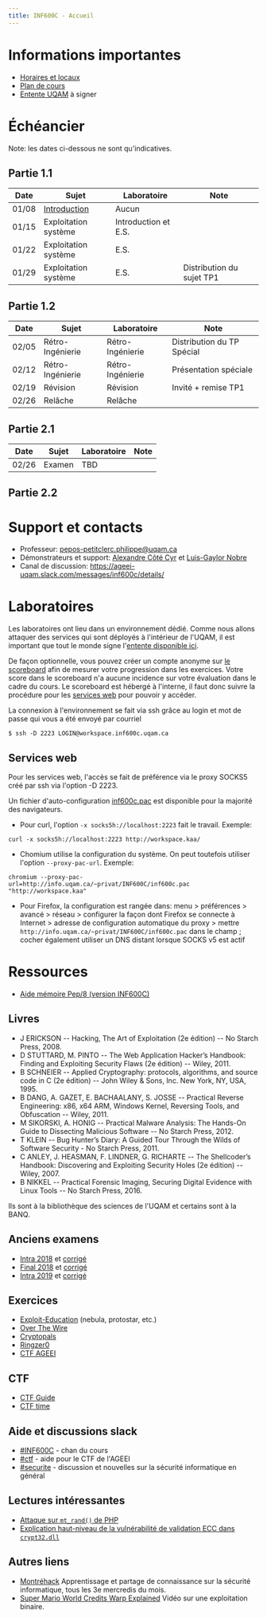```yaml
---
title: INF600C - Accueil
---
```


# Informations importantes

* [Horaires et locaux](http://www.etudier.uqam.ca/cours?sigle=INF600C#Horaire)
* [Plan de cours](http://syllabus.uqam.ca/files/1546976573_2019_Hiver_INF600C.html)
* [Entente UQAM](https://info.uqam.ca/~privat/INF600C/EntenteUQAM.pdf) à signer

# Échéancier

Note: les dates ci-dessous ne sont qu'indicatives.

## Partie 1.1

| Date | Sujet | Laboratoire | Note |
| --- | --- | --- | --- |
| 01/08 | [Introduction](pres/01-intro.pdf) | Aucun | |
| 01/15 | Exploitation système | Introduction et E.S. | |
| 01/22 | Exploitation système | E.S. | |
| 01/29 | Exploitation système | E.S. | Distribution du sujet TP1 |

## Partie 1.2

| Date | Sujet | Laboratoire | Note |
| --- | --- | --- | --- |
| 02/05 | Rétro-Ingénierie | Rétro-Ingénierie | Distribution du TP Spécial |
| 02/12 | Rétro-Ingénierie | Rétro-Ingénierie | Présentation spéciale |
| 02/19 | Révision | Révision | Invité + remise TP1 |
| 02/26 | Relâche | Relâche | |

## Partie 2.1

| Date | Sujet | Laboratoire | Note |
| --- | --- | --- | --- |
| 02/26 | Examen | TBD | |

## Partie 2.2

# Support et contacts

* Professeur: <pepos-petitclerc.philippe@uqam.ca>
* Démonstrateurs et support: [Alexandre Côté Cyr](https://ageei-uqam.slack.com/messages/@barberousse) et [Luis-Gaylor Nobre](https://ageei-uqam.slack.com/messages/@lgnobre)
* Canal de discussion: <https://ageei-uqam.slack.com/messages/inf600c/details/>


# Laboratoires

Les laboratoires ont lieu dans un environnement dédié. Comme nous allons attaquer des services qui sont déployés à l'intérieur de l'UQAM, il est important que tout le monde signe l'[entente disponible ici](https://info.uqam.ca/~privat/INF600C/EntenteUQAM.pdf).

De façon optionnelle, vous pouvez créer un compte anonyme sur [le scoreboard](http://scoreboard.kaa/) afin de mesurer votre progression dans les exercices. Votre score dans le scoreboard n'a aucune incidence sur votre évaluation dans le cadre du cours. Le scoreboard est hébergé à l'interne, il faut donc suivre la procédure pour les [services web](#Services-web) pour pouvoir y accéder.

La connexion à l'environnement se fait via ssh grâce au login et mot de passe qui vous a été envoyé par courriel

~~~
$ ssh -D 2223 LOGIN@workspace.inf600c.uqam.ca
~~~

## Services web

Pour les services web, l'accès se fait de préférence via le proxy SOCKS5 créé par ssh via l'option -D 2223.

Un fichier d'auto-configuration [inf600c.pac](http://info.uqam.ca/~privat/INF600C/inf600c.pac) est disponible pour la majorité des navigateurs.

* Pour curl, l'option `-x socks5h://localhost:2223` fait le travail.
  Exemple: 

~~~
curl -x socks5h://localhost:2223 http://workspace.kaa/
~~~

* Chomium utilise la configuration du système. On peut toutefois utiliser l'option `--proxy-pac-url`.
  Exemple:

~~~
chromium --proxy-pac-url=http://info.uqam.ca/~privat/INF600C/inf600c.pac "http://workspace.kaa"
~~~

* Pour Firefox, la configuration est rangée dans: menu > préférences > avancé > réseau > configurer la façon dont Firefox se connecte à Internet > adresse de configuration automatique du proxy > mettre `http://info.uqam.ca/~privat/INF600C/inf600c.pac` dans le champ ; cocher également utiliser un DNS distant lorsque SOCKS v5 est actif

# Ressources

* [Aide mémoire Pep/8 (version INF600C)](https://info.uqam.ca/~privat/INF600C/aide-pep8.pdf)

## Livres

* J ERICKSON -- Hacking, The Art of Exploitation (2e édition) -- No Starch Press, 2008.
* D STUTTARD, M. PINTO -- The Web Application Hacker’s Handbook: Finding and Exploiting Security Flaws (2e édition) -- Wiley, 2011.
* B SCHNEIER -- Applied Cryptography: protocols, algorithms, and source code in C (2e édition) -- John Wiley & Sons, Inc. New York, NY, USA, 1995.
* B DANG, A. GAZET, E. BACHAALANY, S. JOSSE -- Practical Reverse Engineering: x86, x64 ARM, Windows Kernel, Reversing Tools, and Obfuscation -- Wiley, 2011.
* M SIKORSKI, A. HONIG -- Practical Malware Analysis: The Hands-On Guide to Dissecting Malicious Software -- No Starch Press, 2012.
* T KLEIN -- Bug Hunter’s Diary: A Guided Tour Through the Wilds of Software Security  - No Starch Press, 2011.
* C ANLEY, J. HEASMAN, F. LINDNER, G. RICHARTE -- The Shellcoder’s Handbook: Discovering and Exploiting Security Holes (2e édition) -- Wiley, 2007.
* B NIKKEL -- Practical Forensic Imaging, Securing Digital Evidence with Linux Tools --
 No Starch​ ​Press,​ ​2016.

Ils sont à la bibliothèque des sciences de l'UQAM et certains sont à la BANQ.

## Anciens examens

* [Intra 2018](exams/INF600C-181-intra-sujet.pdf) et [corrigé](exams/INF600C-181-intra-corrige.pdf)
* [Final 2018](exams/INF600C-181-final-sujet.pdf) et [corrigé](exams/INF600C-181-final-corrige.pdf)
* [Intra 2019](exams/INF600C-191-intra-sujet.pdf) et [corrigé](exams/INF600C-191-intra-corrige.pdf)

## Exercices

* [Exploit-Education](https://exploit.education/) (nebula, protostar, etc.)
* [Over The Wire](http://overthewire.org)
* [Cryptopals](http://cryptopals.com/)
* [Ringzer0](https://ringzer0team.com/)
* [CTF AGEEI](https://ctf.ageei.uqam.ca/)

## CTF

* [CTF Guide](https://trailofbits.github.io/ctf/)
* [CTF time](http://ctftime.org)

## Aide et discussions slack

* [#INF600C](https://ageei-uqam.slack.com/messages/inf600c/) - chan du cours
* [#ctf](https://ageei-uqam.slack.com/messages/ctf/) - aide pour le CTF de l'AGEEI
* [#securite](https://ageei-uqam.slack.com/messages/securite/) - discussion et nouvelles sur la sécurité informatique en général

## Lectures intéressantes

* [Attaque sur `mt_rand()` de PHP](https://www.ambionics.io/blog/php-mt-rand-prediction)
* [Explication haut-niveau de la vulnérabilité de validation ECC dans `crypt32.dll`](https://medium.com/zengo/win10-crypto-vulnerability-cheating-in-elliptic-curve-billiards-2-69b45f2dcab6)

## Autres liens

* [Montréhack](https://montrehack.ca/) Apprentissage et partage de connaissance sur la sécurité informatique, tous les 3e mercredis du mois.
* [Super Mario World Credits Warp Explained](https://www.youtube.com/watch?v=vAHXK2wut_I) Vidéo sur une exploitation binaire.


